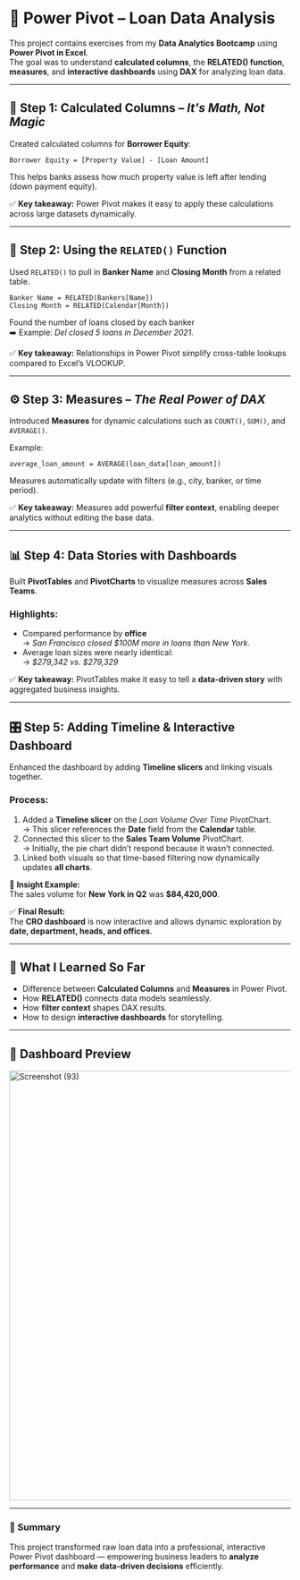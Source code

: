 # 🧮 Power Pivot – Loan Data Analysis

This project contains exercises from my **Data Analytics Bootcamp** using **Power Pivot in Excel**.  
The goal was to understand **calculated columns**, the **RELATED() function**, **measures**, and **interactive dashboards** using **DAX** for analyzing loan data.

---

## 🧩 Step 1: Calculated Columns – *It's Math, Not Magic*
Created calculated columns for **Borrower Equity**:

```DAX
Borrower Equity = [Property Value] - [Loan Amount]
```

This helps banks assess how much property value is left after lending (down payment equity).

✅ **Key takeaway:** Power Pivot makes it easy to apply these calculations across large datasets dynamically.

---

## 🔗 Step 2: Using the `RELATED()` Function
Used `RELATED()` to pull in **Banker Name** and **Closing Month** from a related table.

```DAX
Banker Name = RELATED(Bankers[Name])
Closing Month = RELATED(Calendar[Month])
```

Found the number of loans closed by each banker  
➡️ Example: *Del closed 5 loans in December 2021.*

✅ **Key takeaway:** Relationships in Power Pivot simplify cross-table lookups compared to Excel’s VLOOKUP.

---

## ⚙️ Step 3: Measures – *The Real Power of DAX*
Introduced **Measures** for dynamic calculations such as `COUNT()`, `SUM()`, and `AVERAGE()`.

Example:

```DAX
average_loan_amount = AVERAGE(loan_data[loan_amount])
```

Measures automatically update with filters (e.g., city, banker, or time period).

✅ **Key takeaway:** Measures add powerful **filter context**, enabling deeper analytics without editing the base data.

---

## 📊 Step 4: Data Stories with Dashboards
Built **PivotTables** and **PivotCharts** to visualize measures across **Sales Teams**.

### Highlights:
- Compared performance by **office**  
  → *San Francisco closed $100M more in loans than New York.*
- Average loan sizes were nearly identical:  
  → *$279,342 vs. $279,329*

✅ **Key takeaway:** PivotTables make it easy to tell a **data-driven story** with aggregated business insights.

---

## 🎛️ Step 5: Adding Timeline & Interactive Dashboard
Enhanced the dashboard by adding **Timeline slicers** and linking visuals together.

### Process:
1. Added a **Timeline slicer** on the *Loan Volume Over Time* PivotChart.  
   → This slicer references the **Date** field from the **Calendar** table.
2. Connected this slicer to the **Sales Team Volume** PivotChart.  
   → Initially, the pie chart didn’t respond because it wasn’t connected.
3. Linked both visuals so that time-based filtering now dynamically updates **all charts**.

📅 **Insight Example:**  
The sales volume for **New York in Q2** was **$84,420,000**.

✅ **Final Result:**  
The **CRO dashboard** is now interactive and allows dynamic exploration by **date, department, heads, and offices**.

---

## 🧠 What I Learned So Far
- Difference between **Calculated Columns** and **Measures** in Power Pivot.  
- How **RELATED()** connects data models seamlessly.  
- How **filter context** shapes DAX results.  
- How to design **interactive dashboards** for storytelling.

---


## 📸 Dashboard Preview
 
<img width="1366" height="768" alt="Screenshot (93)" src="https://github.com/user-attachments/assets/4bb091ac-0661-4556-a26e-a4132e681120" />

---

### 🏁 Summary
This project transformed raw loan data into a professional, interactive Power Pivot dashboard — empowering business leaders to **analyze performance** and **make data-driven decisions** efficiently.
